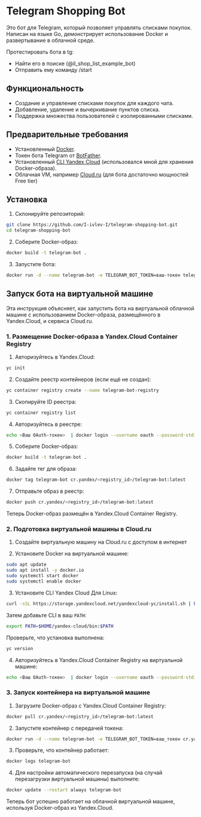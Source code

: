 # Telegram Shopping Bot

Это бот для Telegram, который позволяет управлять списками покупок. Написан на языке Go, демонстрирует использование Docker и развертывание в облачной среде.

Протестировать бота в tg:
 - Найти его в поиске (@il_shop_list_example_bot) 
 - Отправить ему команду /start

## Функциональность
- Создание и управление списками покупок для каждого чата.
- Добавление, удаление и вычеркивание пунктов списка.
- Поддержка множества пользователей с изолированными списками.

## Предварительные требования
- Установленный [Docker](https://www.docker.com/get-started/).
- Токен бота Telegram от [BotFather](https://core.telegram.org/bots#botfather).
- Установленный [CLI Yandex Cloud](https://yandex.cloud/ru/docs/cli/quickstart) (использовался мной для хранения Docker-образа).
- Облачная VM, например [Cloud.ru](https://cloud.ru/) (для бота достаточно мощностей Free tier)

## Установка
1. Склонируйте репозиторий:
  ```bash
  git clone https://github.com/I-ivlev-I/telegram-shopping-bot.git
  cd telegram-shopping-bot
  ```
2. Соберите Docker-образ:
  ```bash
  docker build -t telegram-bot .
  ```
3. Запустите бота:
  ```bash
  docker run -d --name telegram-bot -e TELEGRAM_BOT_TOKEN=ваш-токен telegram-bot
  ```

## Запуск бота на виртуальной машине

Эта инструкция объясняет, как запустить бота на виртуальной облачной машине с использованием Docker-образа, размещённого в Yandex.Cloud, и сервиса Cloud.ru.

### 1. Размещение Docker-образа в Yandex.Cloud Container Registry

1. Авторизуйтесь в Yandex.Cloud:
  ```bash
  yc init
  ```
2. Создайте реестр контейнеров (если ещё не создан):
  ```bash
  yc container registry create --name telegram-bot-registry
  ```
3. Скопируйте ID реестра:
  ```bash
  yc container registry list
  ```
4. Авторизуйтесь в реестре:
  ```bash
  echo <Ваш OAuth-токен>  | docker login --username oauth --password-stdin cr.yandex
  ```
5. Соберите Docker-образ:
  ```bash
  docker build -t telegram-bot .
  ```
6. Задайте тег для образа:
  ```bash
  docker tag telegram-bot cr.yandex/<registry_id>/telegram-bot:latest
  ```
7. Отправьте образ в реестр:
  ```bash
  docker push cr.yandex/<registry_id>/telegram-bot:latest
  ```
Теперь Docker-образ размещён в Yandex.Cloud Container Registry.

### 2. Подготовка виртуальной машины в Cloud.ru

1. Создайте виртуальную машину на Cloud.ru с доступом в интернет 

2. Установите Docker на виртуальной машине:
  ```bash
  sudo apt update
  sudo apt install -y docker.io
  sudo systemctl start docker
  sudo systemctl enable docker
  ```
3. Установите CLI Yandex Cloud
  Для Linux:
  ```bash
  curl -sSL https://storage.yandexcloud.net/yandexcloud-yc/install.sh | bash
  ```
  Затем добавьте CLI в ваш `PATH`:
  ```bash
  export PATH=$HOME/yandex-cloud/bin:$PATH
  ```
  Проверьте, что установка выполнена:
  ```bash
  yc version
  ```
4. Авторизуйтесь в Yandex.Cloud Container Registry на виртуальной машине:
  ```bash
  echo <Ваш OAuth-токен>  | docker login --username oauth --password-stdin cr.yandex
  ```
### 3. Запуск контейнера на виртуальной машине

1. Загрузите Docker-образ с Yandex.Cloud Container Registry:
  ```bash
  docker pull cr.yandex/<registry_id>/telegram-bot:latest
  ```
2. Запустите контейнер с передачей токена:
  ```bash
  docker run -d --name telegram-bot -e TELEGRAM_BOT_TOKEN=ваш_токен cr.yandex/<registry_id>/telegram-bot:latest
  ```
3. Проверьте, что контейнер работает:
  ```bash
  docker logs telegram-bot
  ```
4. Для настройки автоматического перезапуска (на случай перезагрузки виртуальной машины) выполните:
  ```bash
  docker update --restart always telegram-bot
  ```
Теперь бот успешно работает на облачной виртуальной машине, используя Docker-образ из Yandex.Cloud. 
